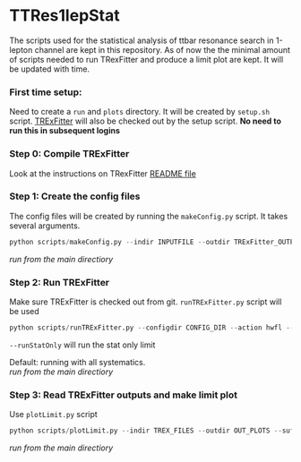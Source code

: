 # TTRes1lepStat



The scripts used for the statistical analysis of ttbar resonance search in 1-lepton channel are kept in this repository.
As of now the the minimal amount of scripts needed to run TRexFitter and produce a limit plot are kept. It will be updated with time.

### First time setup:
Need to create a `run` and `plots` directory. It will be created by `setup.sh` script. [TRExFitter](https://gitlab.cern.ch/TRExStats/TRExFitter) will also be checked out by the setup script.
**No need to run this in subsequent logins**

### Step 0: Compile TRExFitter
Look at the instructions on TRexFitter [README file](https://gitlab.cern.ch/TRExStats/TRExFitter)

### Step 1: Create the config files
The config files will be created by running the `makeConfig.py` script. It takes several arguments.
```python
python scripts/makeConfig.py --indir INPUTFILE --outdir TRExFitter_OUTPUT --configdir CONFIG_DIR --region REGION --suff SUFFIX
```
_run from the main directiory_

### Step 2: Run TRExFitter
Make sure TRExFitter is checked out from git. `runTRExFitter.py` script will be used
```python
python scripts/runTRExFitter.py --configdir CONFIG_DIR --action hwfl --suff SUFFIX
```
`--runStatOnly` will run the stat only limit    


Default: running with all systematics.    
_run from the main directiory_

### Step 3: Read TRExFitter outputs and make limit plot
Use `plotLimit.py` script
```python
python scripts/plotLimit.py --indir TREX_FILES --outdir OUT_PLOTS --suff SUFFIX
```
_run from the main directiory_
